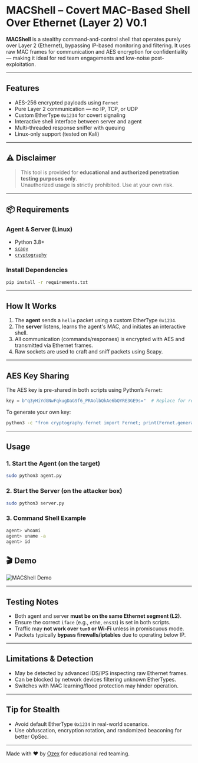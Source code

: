 #  MACShell – Covert MAC-Based Shell Over Ethernet (Layer 2) V0.1

**MACShell** is a stealthy command-and-control shell that operates purely over Layer 2 (Ethernet), bypassing IP-based monitoring and filtering. It uses raw MAC frames for communication and AES encryption for confidentiality — making it ideal for red team engagements and low-noise post-exploitation.

---

##  Features

-  AES-256 encrypted payloads using `Fernet`
-  Pure Layer 2 communication — no IP, TCP, or UDP
-  Custom EtherType `0x1234` for covert signaling
-  Interactive shell interface between server and agent
-  Multi-threaded response sniffer with queuing
-  Linux-only support (tested on Kali)

---

## ⚠️ Disclaimer

> This tool is provided for **educational and authorized penetration testing purposes only**.  
> Unauthorized usage is strictly prohibited. Use at your own risk.

---

## 📦 Requirements

### Agent & Server (Linux)
- Python 3.8+
- [`scapy`](https://scapy.net/)
- [`cryptography`](https://pypi.org/project/cryptography/)

### Install Dependencies
```bash
pip install -r requirements.txt
```

---

##  How It Works

1. The **agent** sends a `hello` packet using a custom EtherType `0x1234`.
2. The **server** listens, learns the agent's MAC, and initiates an interactive shell.
3. All communication (commands/responses) is encrypted with AES and transmitted via Ethernet frames.
4. Raw sockets are used to craft and sniff packets using Scapy.

---

##  AES Key Sharing

The AES key is pre-shared in both scripts using Python’s `Fernet`:

```python
key = b"q3yHiYdGNwFqkugDaG9f6_PRAolbQkAe6bQYRE3GE9s="  # Replace for real ops
```

To generate your own key:
```bash
python3 -c "from cryptography.fernet import Fernet; print(Fernet.generate_key().decode())"
```

---

##  Usage

### 1. Start the Agent (on the target)
```bash
sudo python3 agent.py
```

### 2. Start the Server (on the attacker box)
```bash
sudo python3 server.py
```

### 3. Command Shell Example
```bash
agent> whoami
agent> uname -a
agent> id
```
## 🎬 Demo

![MACShell Demo](assets/demo.gif)

---

##  Testing Notes

- Both agent and server **must be on the same Ethernet segment (L2)**.
- Ensure the correct `iface` (e.g., `eth0`, `ens33`) is set in both scripts.
- Traffic may **not work over `tun0` or Wi-Fi** unless in promiscuous mode.
- Packets typically **bypass firewalls/iptables** due to operating below IP.

---

##  Limitations & Detection

-  May be detected by advanced IDS/IPS inspecting raw Ethernet frames.
-  Can be blocked by network devices filtering unknown EtherTypes.
-  Switches with MAC learning/flood protection may hinder operation.

---

##  Tip for Stealth

- Avoid default EtherType `0x1234` in real-world scenarios.
- Use obfuscation, encryption rotation, and randomized beaconing for better OpSec.

---

Made with ❤️ by [Ozex](https://github.com/OzexK) for educational red teaming.
